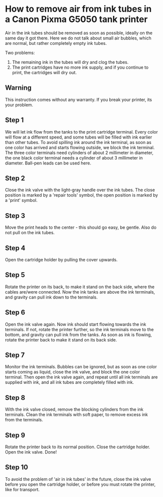 # How to remove air from ink tubes in a Canon Pixma G5050 tank printer

Air in the ink tubes should be removed as soon as possible, ideally on the same day it got there. Here we do not talk about small air bubbles, which are normal, but rather completely empty ink tubes.

Two problems:

1. The remaining ink in the tubes will dry and clog the tubes.
2. The print cartridges have no more ink supply, and if you continue to print, the cartridges will dry out.

## Warning

This instruction comes without any warranty. If you break your printer, its your problem.

## Step 1

We will let ink flow from the tanks to the print cartridge terminal. Every color will flow at a different speed, and some tubes will be filled with ink earlier than other tubes. To avoid spilling ink around the ink terminal, as soon as one color has arrived and starts flowing outside, we block the ink terminal. The three color terminals need cylinders of about 2 millimeter in diameter, the one black color terminal needs a cylinder of about 3 millimeter in diameter. Ball-pen leads can be used here.

## Step 2

Close the ink valve with the light-gray handle over the ink tubes. The close position is marked by a 'repair tools' symbol, the open position is marked by a 'print' symbol.

## Step 3

Move the print heads to the center - this should go easy, be gentle. Also do not pull on the ink tubes.

## Step 4

Open the cartridge holder by pulling the cover upwards.

## Step 5

Rotate the printer on its back, to make it stand on the back side, where the cables are/were connected. Now the ink tanks are above the ink terminals, and gravity can pull ink down to the terminals.

## Step 6

Open the ink valve again. Now ink should start flowing towards the ink terminals. If not, rotate the printer further, so the ink terminals move to the bottom, and gravity can pull ink from the tanks. As soon as ink is flowing, rotate the printer back to make it stand on its back side.

## Step 7

Monitor the ink terminals. Bubbles can be ignored, but as soon as one color starts coming as liquid, close the ink valve, and block the one color terminal. Then open the ink valve again, and repeat until all ink terminals are supplied with ink, and all ink tubes are completely filled with ink.

## Step 8

With the ink valve closed, remove the blocking cylinders from the ink terminals. Clean the ink terminals with soft paper, to remove excess ink from the terminals.

## Step 9

Rotate the printer back to its normal position. Close the cartridge holder. Open the ink valve. Done!

## Step 10

To avoid the problem of 'air in ink tubes' in the future, close the ink valve before you open the cartridge holder, or before you must rotate the printer, like for transport.

